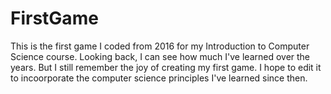 # FirstGame
This is the first game I coded from 2016 for my Introduction to Computer Science course.
Looking back, I can see how much I've learned over the years. But I still remember the joy of creating my first game. I hope to edit it to incoorporate the computer science principles I've learned since then.
